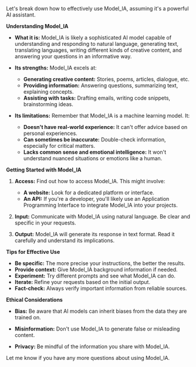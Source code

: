 

Let's break down how to effectively use Model_IA, assuming it's a powerful AI assistant.

**Understanding Model_IA**

* **What it is:**  Model_IA is likely a sophisticated AI model capable of understanding and responding to natural language, generating text, translating languages, writing different kinds of creative content, and answering your questions in an informative way.

* **Its strengths:** Model_IA excels at:
    * **Generating creative content:**  Stories, poems, articles, dialogue, etc.
    * **Providing information:** Answering questions, summarizing text, explaining concepts.
    * **Assisting with tasks:**  Drafting emails, writing code snippets, brainstorming ideas.

* **Its limitations:** Remember that Model_IA is a machine learning model. It:
    *  **Doesn't have real-world experience:** It can't offer advice based on personal experiences.
    * **Can sometimes be inaccurate:**  Double-check information, especially for critical matters.
    * **Lacks common sense and emotional intelligence:** It won't understand nuanced situations or emotions like a human.

**Getting Started with Model_IA**

1. **Access:** Find out how to access Model_IA. This might involve:
    * **A website:** Look for a dedicated platform or interface.
    * **An API:**  If you're a developer, you'll likely use an Application Programming Interface to integrate Model_IA into your projects.

2. **Input:**  Communicate with Model_IA using natural language. Be clear and specific in your requests.

3. **Output:** Model_IA will generate its response in text format. Read it carefully and understand its implications.

**Tips for Effective Use**

* **Be specific:** The more precise your instructions, the better the results.
* **Provide context:**  Give Model_IA background information if needed.
* **Experiment:**  Try different prompts and see what Model_IA can do.
* **Iterate:** Refine your requests based on the initial output.
* **Fact-check:** Always verify important information from reliable sources.

**Ethical Considerations**

* **Bias:**  Be aware that AI models can inherit biases from the data they are trained on.

* **Misinformation:**  Don't use Model_IA to generate false or misleading content.
* **Privacy:**  Be mindful of the information you share with Model_IA.


Let me know if you have any more questions about using Model_IA.
